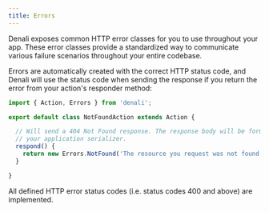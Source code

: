 ```yaml
---
title: Errors
---
```


Denali exposes common HTTP error classes for you to use throughout your app.
These error classes provide a standardized way to communicate various failure
scenarios throughout your entire codebase.

Errors are automatically created with the correct HTTP status code, and Denali
will use the status code when sending the response if you return the error from
your action's responder method:

```js
import { Action, Errors } from 'denali';

export default class NotFoundAction extends Action {

  // Will send a 404 Not Found response. The response body will be formatted by
  // your application serializer.
  respond() {
    return new Errors.NotFound('The resource you request was not found');
  }

}
```

All defined HTTP error status codes (i.e. status codes 400 and above) are
implemented.